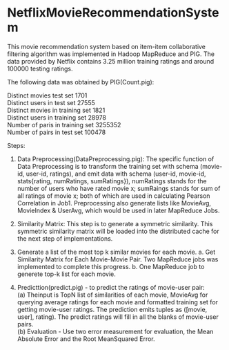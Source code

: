 # NetflixMovieRecommendationSystem

This movie recommendation system based on item-item collaborative filtering algorithm 
was implemented in Hadoop MapReduce and PIG. The data provided by Netflix contains 3.25 million
training ratings and around 100000 testing ratings.

The following data was obtained by PIG(Count.pig):

Distinct movies test set 1701<br />
Distinct users in test set 27555<br />
Distinct movies in training set 1821<br />
Distinct users in training set 28978<br />
Number of paris in training set 3255352<br />
Number of pairs in test set 100478

Steps:

1. Data Preprocessing(DataPreprocessing.pig):
The specific function of Data Preprocessing is to transform the training set with schema (movie-id, user-id,
ratings), and emit data with schema (user-id, movie-id, stats{rating, numRatings, sumRatings}),
numRatings stands for the number of users who have rated movie x; sumRaings stands for sum
of all ratings of movie x; both of which are used in calculating Pearson Correlation in Job1.
Preprocessing also generate lists like MovieAvg, MovieIndex & UserAvg, which would be used
in later MapReduce Jobs.

2. Similarity Matrix:
This step is to generate a symmetric similarity. This symmetric similarity matrix will be loaded into the distributed cache for the next
step of implementations.

3. Generate a list of the most top k similar movies for each movie.
a. Get Similarity Matrix for Each Movie-Movie Pair. Two MapReduce jobs was implemented to complete this progress.
b. One MapReduce job to generete top-k list for each movie.

3. Predicttion(predict.pig) - to predict the ratings of movie-user pair:<br />
(a) Theinput is TopN list of similarities of each movie, MovieAvg for querying average ratings for
each movie and formatted training set for getting movie-user ratings. The prediction emits tuples as ([movie, user], rating). The predict ratings will fill in all the blanks of movie-user pairs.<br />
(b) Evaluation - Use two error measurement for evaluation, the Mean Absolute Error and the Root MeanSquared Error.
